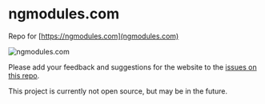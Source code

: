 # ngmodules.com

Repo for [https://ngmodules.com](ngmodules.com)

![ngmodules.com](https://ngmodules.com/img/ng-logo-100.png "ngmodules.com")

Please add your feedback and suggestions for the website to the [issues on this repo](https://github.com/sdeering/ngmodules.com/issues).

This project is currently not open source, but may be in the future.
